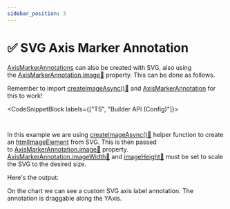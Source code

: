 ```yaml
---
sidebar_position: 3
---
```


# ✅ SVG Axis Marker Annotation

[AxisMarkerAnnotations](/docs/2d-charts/annotations-api/axis-marker-annotation/axis-marker-annotation-overview) can also be created with SVG, also using the [AxisMarkerAnnotation.image:blue_book:](https://www.scichart.com/documentation/js/current/typedoc/classes/axismarkerannotation.html#image) property. This can be done as follows.

Remember to import [createImageAsync():blue_book:](https://www.scichart.com/documentation/js/current/typedoc/index.html#createimageasync) and [AxisMarkerAnnotation](/docs/2d-charts/annotations-api/axis-marker-annotation/axis-marker-annotation-overview) for this to work!

<CodeSnippetBlock labels={["TS", "Builder API (Config)"]}>
```ts {11} showLineNumbers file=./demo.ts start=#region_A_start end=#region_A_end
```
```ts {7,18} showLineNumbers file=./demo.ts start=#region_B_start end=#region_B_end
```
</CodeSnippetBlock>

In this example we are using [createImageAsync():blue_book:](https://www.scichart.com/documentation/js/current/typedoc/index.html#createimageasync) helper function to create an [htmlImageElement](https://developer.mozilla.org/en-US/docs/Web/API/HTMLImageElement) from SVG. This is then passed to [AxisMarkerAnnotation.image:blue_book:](https://www.scichart.com/documentation/js/current/typedoc/classes/axismarkerannotation.html#image) property. [AxisMarkerAnnotation.imageWidth:blue_book:](https://www.scichart.com/documentation/js/current/typedoc/classes/axismarkerannotation.html#imagewidth) and [imageHeight:blue_book:](https://www.scichart.com/documentation/js/current/typedoc/classes/axismarkerannotation.html#imageheight) must be set to scale the SVG to the desired size.

Here's the output: 

<LiveDocSnippet name="./demo" />

On the chart we can see a custom SVG axis label annotation. The annotation is draggable along the YAxis.